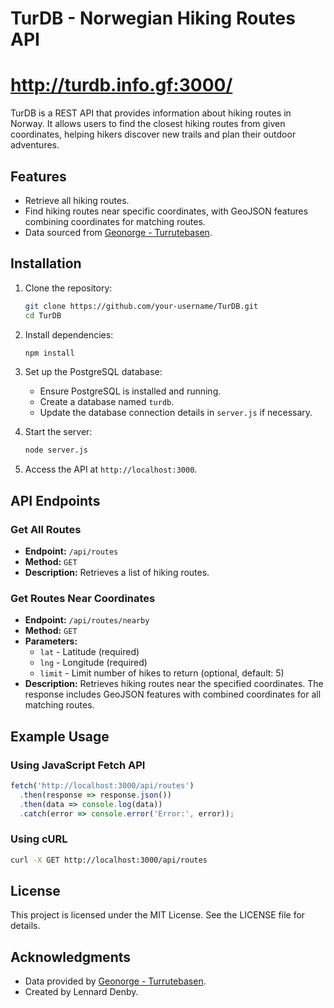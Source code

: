 # TurDB - Norwegian Hiking Routes API

# http://turdb.info.gf:3000/

TurDB is a REST API that provides information about hiking routes in Norway. It allows users to find the closest hiking routes from given coordinates, helping hikers discover new trails and plan their outdoor adventures.

## Features
- Retrieve all hiking routes.
- Find hiking routes near specific coordinates, with GeoJSON features combining coordinates for matching routes.
- Data sourced from [Geonorge - Turrutebasen](https://kartkatalog.geonorge.no/metadata/turrutebasen/d1422d17-6d95-4ef1-96ab-8af31744dd63).

## Installation

1. Clone the repository:
   ```bash
   git clone https://github.com/your-username/TurDB.git
   cd TurDB
   ```

2. Install dependencies:
   ```bash
   npm install
   ```

3. Set up the PostgreSQL database:
   - Ensure PostgreSQL is installed and running.
   - Create a database named `turdb`.
   - Update the database connection details in `server.js` if necessary.

4. Start the server:
   ```bash
   node server.js
   ```

5. Access the API at `http://localhost:3000`.

## API Endpoints

### Get All Routes
- **Endpoint:** `/api/routes`
- **Method:** `GET`
- **Description:** Retrieves a list of hiking routes.

### Get Routes Near Coordinates
- **Endpoint:** `/api/routes/nearby`
- **Method:** `GET`
- **Parameters:**
  - `lat` - Latitude (required)
  - `lng` - Longitude (required)
  - `limit` - Limit number of hikes to return (optional, default: 5)
- **Description:** Retrieves hiking routes near the specified coordinates. The response includes GeoJSON features with combined coordinates for all matching routes.

## Example Usage

### Using JavaScript Fetch API
```javascript
fetch('http://localhost:3000/api/routes')
  .then(response => response.json())
  .then(data => console.log(data))
  .catch(error => console.error('Error:', error));
```

### Using cURL
```bash
curl -X GET http://localhost:3000/api/routes
```

## License
This project is licensed under the MIT License. See the LICENSE file for details.

## Acknowledgments
- Data provided by [Geonorge - Turrutebasen](https://kartkatalog.geonorge.no/metadata/turrutebasen/d1422d17-6d95-4ef1-96ab-8af31744dd63).
- Created by Lennard Denby.
